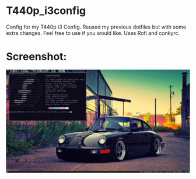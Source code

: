 # T440p_i3config
Config for my T440p i3 Config.
Reused my previous dotfiles but with some extra changes.
Feel free to use if you would like. 
Uses Rofi and conkyrc.
# Screenshot:

![T440p](T440p_i3_Config.jpg)
